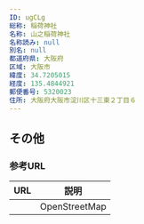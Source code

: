 ```yaml
---
ID: ugCLg
総称: 稲荷神社
名称: 山之稲荷神社
名称読み: null
別名: null
都道府県: 大阪府
区域: 大阪市
緯度: 34.7205015
経度: 135.4844921
郵便番号: 5320023
住所: 大阪府大阪市淀川区十三東２丁目６
---
```


## その他

### 参考URL

| URL | 説明          |
| --- | ------------- |
|     | OpenStreetMap |
